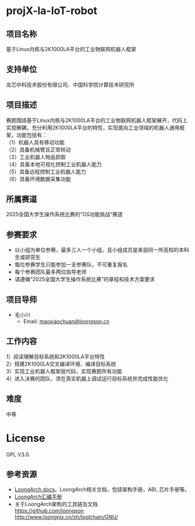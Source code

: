 # projX-la-IoT-robot

## 项目名称

基于Linux内核与2K1000LA平台的工业物联网机器人框架

## 支持单位

龙芯中科技术股份有限公司、中国科学院计算技术研究所

## 项目描述

赛题围绕基于Linux内核与2K1000LA平台的工业物联网机器人框架展开，代码上实现解耦，充分利用2K1000LA平台的特性，实现面向工业领域的机器人通用框架，功能包括有：   
（1）机器人具有移动功能  
（2）具备机械臂且正常转动  
（3）工业机器人物品抓取  
（4）具备本地可视化控制工业机器人能力  
（5）具备远程控制工业机器人能力  
（6）具备环境数据采集功能  

## 所属赛道

2025全国大学生操作系统比赛的“OS功能挑战”赛道

## 参赛要求

* 以小组为单位参赛，最多三人一个小组，且小组成员是来自同一所高校的本科生或研究生
* 每位参赛学生只能参加一支参赛队，不可重复报名
* 每个参赛团队最多两位指导老师
* 请遵循“2025全国大学生操作系统比赛”的章程和技术方案要求

## 项目导师

* 毛小川 
    - Email: maoxiaochuan@loongson.cn

## 工作内容

1）阅读理解目标系统和2K1000LA平台特性  
2）搭建2K1000LA交叉编译环境，编译目标系统   
3）实现工业机器人框架层代码，实现赛题所有功能   
4）进入决赛的团队，须在真实机器上调试运行目标系统并完成性能优化  

## 难度

中等

# License

GPL V3.0.

## 参考资源
* [LoongArch docs](https://github.com/loongson/LoongArch-Documentation)。LoongArch相关文档，包括架构手册，ABI, 芯片手册等。
* [LoongArch汇编手册](https://github.com/loongson/la-asm-manual)
* 关于LoongArch架构的工具链及文档     
   https://github.com/loongson    
   http://www.loongnix.cn/zh/toolchain/GNU/   
